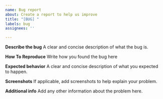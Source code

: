 ```yaml
---
name: Bug report
about: Create a report to help us improve
title: "[BUG] "
labels: bug
assignees: ''

---
```


**Describe the bug**
A clear and concise description of what the bug is.

**How To Reproduce**
Write how you found the bug here

**Expected behavior**
A clear and concise description of what you expected to happen.

**Screenshots**
If applicable, add screenshots to help explain your problem.

**Additional info**
Add any other information about the problem here.
